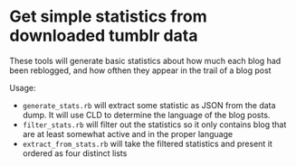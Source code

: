 # Get simple statistics from downloaded tumblr data

These tools will generate basic statistics about how much each blog had been reblogged, and how ofthen they appear in the trail of a blog post

Usage:

* `generate_stats.rb` will extract some statistic as JSON from the data dump. It will use CLD to determine the language of the blog posts.
* `filter_stats.rb` will filter out the statistics so it only contains blog that are at least somewhat active and in the proper language
* `extract_from_stats.rb` will take the filtered statistics and present it ordered as four distinct lists